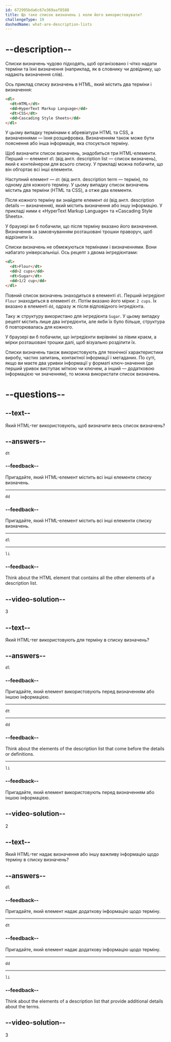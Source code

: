 ```yaml
---
id: 672995bda6c67e369aaf8588
title: Що таке список визначень і коли його використовувати?
challengeType: 19
dashedName: what-are-description-lists
---
```


# --description--

Списки визначень чудово підходять, щоб організовано і чітко надати терміни та їхні визначення (наприклад, як в словнику чи довіднику, що надають визначення слів).

Ось приклад списку визначень в HTML, який містить два терміни і визначення:

```html
<dl>
  <dt>HTML</dt>
  <dd>HyperText Markup Language</dd>
  <dt>CSS</dt>
  <dd>Cascading Style Sheets</dd>
</dl>
```

У цьому випадку термінами є абревіатури HTML та CSS, а визначеннями — їхня розшифровка. Визначенням також може бути пояснення або інша інформація, яка стосується терміну.

Щоб визначити список визначень, знадобиться три HTML-елементи. Перший — елемент `dl` (від англ. description list — список визначень), який є контейнером для всього списку. У прикладі можна побачити, що він обгортає всі інші елементи.

Наступний елемент — `dt` (від англ. description term — термін), по одному для кожного терміну. У цьому випадку список визначень містить два терміни (HTML та CSS), а отже два елементи.

Після кожного терміну ви знайдете елемент `dd` (від англ. description details — визначення), який містить визначення або іншу інформацію. У прикладі ними є «HyperText Markup Language» та «Cascading Style Sheets».

У браузері ви б побачили, що після терміну вказано його визначення. Визначення за замовчуванням розташовані трошки праворуч, щоб відрізнити їх.

Списки визначень не обмежуються термінами і визначеннями. Вони набагато універсальніші. Ось рецепт з двома інгредієнтами:

```html
<dl>
  <dt>Flour</dt>
  <dd>2 cups</dd>
  <dt>Sugar</dt>
  <dd>1/2 cup</dd>
</dl>
```

Повний список визначень знаходиться в елементі `dl`. Перший інгредієнт `Flour` знаходиться в елементі `dt`. Потім вказано його мірки: `2 cups`. Їх вказано в елементі `dd`, одразу ж після відповідного інгредієнта.

Таку ж структуру використано для інгредієнта `Sugar`. У цьому випадку рецепт містить лише два інгредієнти, але якби їх було більше, структура б повторювалась для кожного.

У браузері ви б побачили, що інгредієнти вирівняні за лівим краєм, а мірки розташовані трошки далі, щоб візуально розділити їх.

Списки визначень також використовують для технічної характеристики виробу, частих запитань, контактної інформації і метаданих. По суті, якщо ви маєте два уривки інформації у форматі ключ-значення (де перший уривок виступає міткою чи ключем, а інший — додатковою інформацією чи значенням), то можна використати список визначень.

# --questions--

## --text--

Який HTML-тег використовують, щоб визначити весь список визначень?

## --answers--

`dt`

### --feedback--

Пригадайте, який HTML-елемент містить всі інші елементи списку визначень.

---

`dd`

### --feedback--

Пригадайте, який HTML-елемент містить всі інші елементи списку визначень.

---

`dl`

---

`li`

### --feedback--

Think about the HTML element that contains all the other elements of a description list.

## --video-solution--

3

## --text--

Який HTML-тег використовують для терміну в списку визначень?

## --answers--

`dl`

### --feedback--

Пригадайте, який елемент використовують перед визначенням або іншою інформацією.

---

`dt`

---

`dd`

### --feedback--

Think about the elements of the description list that come before the details or definitions.

---

`li`

### --feedback--

Пригадайте, який елемент використовують перед визначенням або іншою інформацією.

## --video-solution--

2

## --text--

Який HTML-тег надає визначення або іншу важливу інформацію щодо терміну в списку визначень?

## --answers--

`dl`

### --feedback--

Пригадайте, який елемент надає додаткову інформацію щодо терміну.

---

`dt`

### --feedback--

Пригадайте, який елемент надає додаткову інформацію щодо терміну.

---

`dd`

---

`li`

### --feedback--

Think about the elements of a description list that provide additional details about the terms.

## --video-solution--

3

